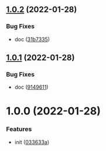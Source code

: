## [1.0.2](https://github.com/dword-design/vue-honeypot/compare/v1.0.1...v1.0.2) (2022-01-28)


### Bug Fixes

* doc ([31b7335](https://github.com/dword-design/vue-honeypot/commit/31b7335cc08b5f3bf7ee9da1ff7d28ec6fd43a3c))

## [1.0.1](https://github.com/dword-design/vue-honeypot/compare/v1.0.0...v1.0.1) (2022-01-28)


### Bug Fixes

* doc ([9149611](https://github.com/dword-design/vue-honeypot/commit/9149611e8e4f72b7430bf26d65a6e46a79ff0e06))

# 1.0.0 (2022-01-28)


### Features

* init ([033633a](https://github.com/dword-design/vue-honeypot/commit/033633a60bd3894292facb37fb0a1c919802c67f))

